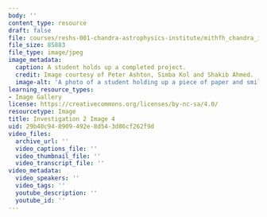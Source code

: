 ```yaml
---
body: ''
content_type: resource
draft: false
file: courses/reshs-001-chandra-astrophysics-institute/mithfh_chandra_inv2_comprj.jpg
file_size: 85883
file_type: image/jpeg
image_metadata:
  caption: A student holds up a completed project.
  credit: Image courtesy of Peter Ashton, Simba Kol and Shakib Ahmed.
  image-alt: 'A photo of a student holding up a piece of paper and smiling. '
learning_resource_types:
- Image Gallery
license: https://creativecommons.org/licenses/by-nc-sa/4.0/
resourcetype: Image
title: Investigation 2 Image 4
uid: 29b40c94-8909-492e-8d54-3d86cf262f9d
video_files:
  archive_url: ''
  video_captions_file: ''
  video_thumbnail_file: ''
  video_transcript_file: ''
video_metadata:
  video_speakers: ''
  video_tags: ''
  youtube_description: ''
  youtube_id: ''
---
```

